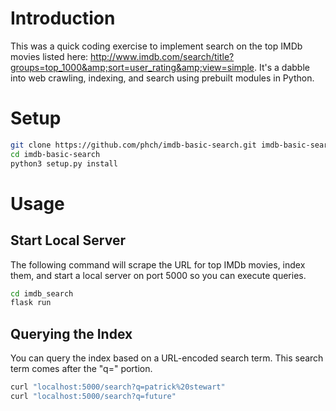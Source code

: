 # Introduction
This was a quick coding exercise to implement search on the top IMDb movies listed here: http://www.imdb.com/search/title?groups=top_1000&amp;sort=user_rating&amp;view=simple. It's a dabble into web crawling, indexing, and search using prebuilt modules in Python.

# Setup
```bash
git clone https://github.com/phch/imdb-basic-search.git imdb-basic-search
cd imdb-basic-search
python3 setup.py install
```

# Usage
## Start Local Server
The following command will scrape the URL for top IMDb movies, index them, and start a local server on port 5000 so you can execute queries.
```bash
cd imdb_search
flask run
```

## Querying the Index
You can query the index based on a URL-encoded search term. This search term comes after the "q=" portion.
```bash
curl "localhost:5000/search?q=patrick%20stewart"
curl "localhost:5000/search?q=future"
```
